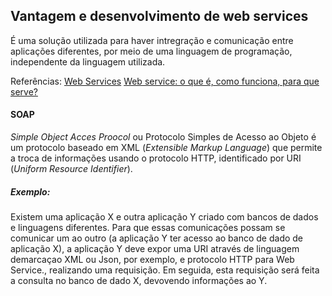 ## Vantagem e desenvolvimento de web services

É uma solução utilizada para haver intregração e comunicação entre aplicações diferentes, por meio de uma linguagem de programação, independente da linguagem utilizada.

Referências: 
[Web Services](https://pt.wikipedia.org/wiki/Web_service)
[Web service: o que é, como funciona, para que serve?](https://www.opensoft.pt/web-service/)
#### SOAP
*Simple Object Acces Proocol* ou Protocolo Simples de Acesso ao Objeto é um protocolo baseado em XML (*Extensible Markup Language*) que permite a troca de informações usando o protocolo HTTP,  identificado por URI (*Uniform Resource Identifier*). 
##### Exemplo:
Existem uma aplicação X e outra aplicação Y criado com bancos de dados e linguagens diferentes. Para que essas comunicações possam se comunicar um ao outro (a aplicação Y ter acesso ao banco de dado de aplicação X), a aplicação Y deve expor uma URI através de linguagem demarcaçao XML ou Json, por exemplo, e protocolo HTTP para Web Service., realizando uma requisição. Em seguida,  esta requisição será feita a consulta no banco de dado X, devovendo informações ao Y.
